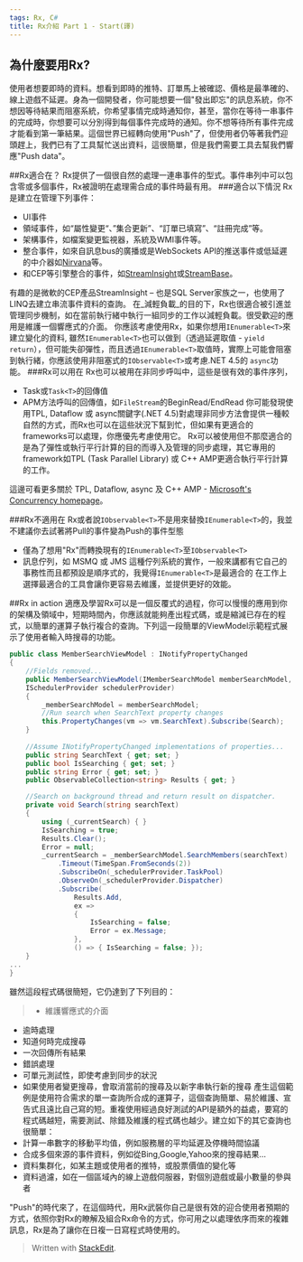 ```yaml
---
tags: Rx, C#
title: Rx介紹 Part 1 - Start(譯)
---
```


## 為什麼要用Rx?
使用者想要即時的資料。想看到即時的推特、訂單馬上被確認、價格是最準確的、線上遊戲不延遲。身為一個開發者，你可能想要一個"發出即忘"的訊息系統，你不想因等待結果而阻塞系統，你希望事情完成時通知你，甚至，當你在等待一串事件的完成時，你想要可以分別得到每個事件完成時的通知。你不想等待所有事件完成才能看到第一筆結果。這個世界已經轉向使用"Push"了，但使用者仍等著我們迎頭趕上，我們已有了工具幫忙送出資料，這很簡單，但是我們需要工具去幫我們響應"Push data"。

##Rx適合在？
Rx提供了一個很自然的處理一連串事件的型式。事件串列中可以包含零或多個事件，Rx被證明在處理需合成的事件時最有用。
###適合以下情況
Rx是建立在管理下列事件：
* UI事件
* 領域事件，如“屬性變更“、”集合更新”、“訂單已填寫”、“註冊完成”等。
* 架構事件，如檔案變更監視器，系統及WMI事件等。
* 整合事件，如來自訊息bus的廣播或是WebSockets API的推送事件或低延遲的中介器如[Nirvana](http://www.my-channels.com)等。
* 和CEP等引擎整合的事件，如[StreamInsight](http://www.microsoft.com/sqlserver/en/us/solutions-technologies/business-intelligence/complex-event-processing.aspx)或[StreamBase](http://www.streambase.com)。

有趣的是微軟的CEP產品StreamInsight – 也是SQL Server家族之一，也使用了LINQ去建立串流事件資料的查詢。
在_減輕負載_的目的下，Rx也很適合被引進並管理同步機制，如在當前執行緒中執行一組同步的工作以減輕負載。很受歡迎的應用是維護一個響應式的介面。
你應該考慮使用Rx，如果你想用`IEnumerable<T>`來建立變化的資料, 雖然`IEnumerable<T>`也可以做到（透過延遲取值 - `yield return`），但可能失卻彈性，而且透過`IEnumerable<T>`取值時，實際上可能會阻塞到執行緒，你應該使用非阻塞式的`IObservable<T>`或考慮.NET 4.5的 `async`功能。
###Rx可以用在
Rx也可以被用在非同步呼叫中，這些是很有效的事件序列，
* Task或`Task<T>`的回傳值
* APM方法呼叫的回傳值，如`FileStream`的BeginRead/EndRead
你可能發現使用TPL, Dataflow 或 async關鍵字(.NET 4.5)對處理非同步方法會提供一種較自然的方式，而Rx也可以在這些狀況下幫到忙，但如果有更適合的frameworks可以處理，你應優先考慮使用它。
Rx可以被使用但不那麼適合的是為了彈性或執行平行計算的目的而導入及管理的同步處理，其它專用的framework如TPL (Task Parallel Library) 或 C++ AMP更適合執行平行計算的工作。

這邊可看更多關於 TPL, Dataflow, async 及 C++ AMP -  [Microsoft's Concurrency homepage](http://msdn.microsoft.com/en-us/concurrency)。

###Rx不適用在
Rx或者說`IObservable<T>`不是用來替換`IEnumerable<T>`的，我並不建議你去試著將Pull的事件變為Push的事件型態
* 僅為了想用"Rx"而轉換現有的`IEnumerable<T>`至`IObservable<T>`
* 訊息佇列，如 MSMQ 或 JMS 這種佇列系統的實作，一般來講都有它自己的事務性而且都預設是順序式的，我覺得`IEnumerable<T>`是最適合的
在工作上選擇最適合的工具會讓你更容易去維護，並提供更好的效能。

##Rx in action
適應及學習Rx可以是一個反覆式的過程，你可以慢慢的應用到你的架構及領域中，短期時間內，你應該就能夠產出程式碼，或是縮減已存在的程式，以簡單的運算子執行複合的查詢。下列這一段簡單的ViewModel示範程式展示了使用者輸入時搜尋的功能。
```csharp
public class MemberSearchViewModel : INotifyPropertyChanged
{
	//Fields removed...
	public MemberSearchViewModel(IMemberSearchModel memberSearchModel,
	ISchedulerProvider schedulerProvider)
	{
		_memberSearchModel = memberSearchModel;
		//Run search when SearchText property changes
		this.PropertyChanges(vm => vm.SearchText).Subscribe(Search);
	}
	
	//Assume INotifyPropertyChanged implementations of properties...
	public string SearchText { get; set; }
	public bool IsSearching { get; set; }
	public string Error { get; set; }
	public ObservableCollection<string> Results { get; }

	//Search on background thread and return result on dispatcher.
	private void Search(string searchText)
	{
		using (_currentSearch) { }
		IsSearching = true;
		Results.Clear();
		Error = null;
		_currentSearch = _memberSearchModel.SearchMembers(searchText)
			.Timeout(TimeSpan.FromSeconds(2))
			.SubscribeOn(_schedulerProvider.TaskPool)
			.ObserveOn(_schedulerProvider.Dispatcher)
			.Subscribe(
				Results.Add,
				ex =>
				{
					IsSearching = false;
					Error = ex.Message;
				},
				() => { IsSearching = false; });
	}
...
}
```
 雖然這段程式碼很簡短，它仍達到了下列目的：
>* 維護響應式的介面
* 逾時處理
* 知道何時完成搜尋
* 一次回傳所有結果
* 錯誤處理
* 可單元測試性，即使考慮到同步的狀況
* 如果使用者變更搜尋，會取消當前的搜尋及以新字串執行新的搜尋
產生這個範例是使用符合需求的單一查詢所合成的運算子，這個查詢簡單、易於維護、宣告式且遠比自己寫的短。重複使用經過良好測試的API是額外的益處，要寫的程式碼越短，需要測試、除錯及維護的程式碼也越少。建立如下的其它查詢也很簡單：
* 計算一串數字的移動平均值，例如服務層的平均延遲及停機時間協議
* 合成多個來源的事件資料，例如從Bing,Google,Yahoo來的搜尋結果…
* 資料集群化，如某主題或使用者的推特，或股票價值的變化等
* 資料過濾，如在一個區域內的線上遊戲伺服器，對個別遊戲或最小數量的參與者

"Push"的時代來了，在這個時代，用Rx武裝你自己是很有效的迎合使用者預期的方式，依照你對Rx的瞭解及組合Rx命令的方式，你可用之以處理依序而來的複雜訊息，Rx是為了讓你在日複一日寫程式時使用的。

> Written with [StackEdit](https://stackedit.io/).